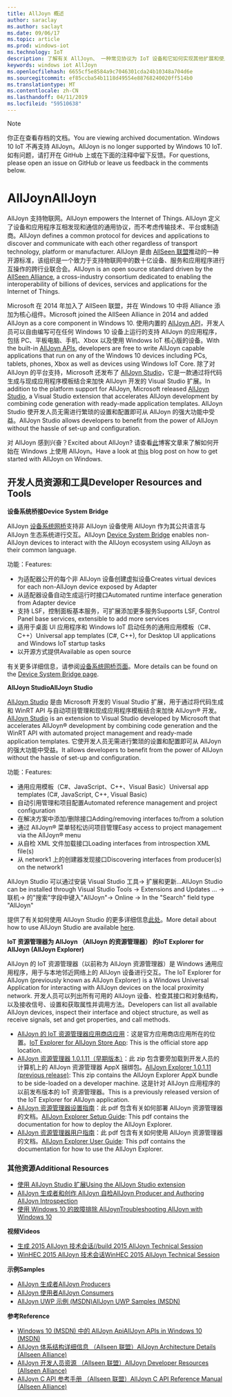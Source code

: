 ```yaml
---
title: AllJoyn 概述
author: saraclay
ms.author: saclayt
ms.date: 09/06/17
ms.topic: article
ms.prod: windows-iot
ms.technology: IoT
description: 了解有关 AllJoyn、 一种常见协议为 IoT 设备和它如何实现其他扩展和使用 Windows IoT 的功能。
keywords: windows iot AllJoyn
ms.openlocfilehash: 6655cf5e8584a9c7046301cda24b10348a704d6e
ms.sourcegitcommit: ef85ccba54b1118d49554e88768240020ff514b0
ms.translationtype: MT
ms.contentlocale: zh-CN
ms.lasthandoff: 04/11/2019
ms.locfileid: "59510638"
---
```

> [!NOTE]
> <span data-ttu-id="f11be-104">你正在查看存档的文档。</span><span class="sxs-lookup"><span data-stu-id="f11be-104">You are viewing archived documentation.</span></span> <span data-ttu-id="f11be-105">Windows 10 IoT 不再支持 AllJoyn。</span><span class="sxs-lookup"><span data-stu-id="f11be-105">AllJoyn is no longer supported by Windows 10 IoT.</span></span> <span data-ttu-id="f11be-106">如有问题，请打开在 GitHub 上或在下面的注释中留下反馈。</span><span class="sxs-lookup"><span data-stu-id="f11be-106">For questions, please open an issue on GitHub or leave us feedback in the comments below.</span></span>

# <a name="alljoyn"></a><span data-ttu-id="f11be-107">AllJoyn</span><span class="sxs-lookup"><span data-stu-id="f11be-107">AllJoyn</span></span>

<span data-ttu-id="f11be-108">AllJoyn 支持物联网。</span><span class="sxs-lookup"><span data-stu-id="f11be-108">AllJoyn empowers the Internet of Things.</span></span> <span data-ttu-id="f11be-109">AllJoyn 定义了设备和应用程序互相发现和通信的通用协议，而不考虑传输技术、平台或制造商。</span><span class="sxs-lookup"><span data-stu-id="f11be-109">AllJoyn defines a common protocol for devices and applications to discover and communicate with each other regardless of transport technology, platform or manufacturer.</span></span>  <span data-ttu-id="f11be-110">AllJoyn 是由 [AllSeen 联盟](https://allseenalliance.org/)推动的一种开源标准，该组织是一个致力于支持物联网中的数十亿设备、服务和应用程序进行互操作的跨行业联合会。</span><span class="sxs-lookup"><span data-stu-id="f11be-110">AllJoyn is an open source standard driven by the [AllSeen Alliance](https://allseenalliance.org/), a cross-industry consortium dedicated to enabling the interoperability of billions of devices, services and applications for the Internet of Things.</span></span>

<span data-ttu-id="f11be-111">Microsoft 在 2014 年加入了 AllSeen 联盟，并在 Windows 10 中将 Alliance 添加为核心组件。</span><span class="sxs-lookup"><span data-stu-id="f11be-111">Microsoft joined the AllSeen Alliance in 2014 and added AllJoyn as a core component in Windows 10.</span></span> <span data-ttu-id="f11be-112">使用内置的 [AllJoyn API](https://msdn.microsoft.com/library/windows/apps/windows.devices.alljoyn.aspx)，开发人员可以自由编写可在任何 Windows 10 设备上运行的支持 AllJoyn 的应用程序，包括 PC、平板电脑、手机、Xbox 以及使用 Windows IoT 核心版的设备。</span><span class="sxs-lookup"><span data-stu-id="f11be-112">With the built-in [AllJoyn APIs](https://msdn.microsoft.com/library/windows/apps/windows.devices.alljoyn.aspx), developers are free to write AllJoyn capable applications that run on any of the Windows 10 devices including PCs, tablets, phones, Xbox as well as devices using Windows IoT Core.</span></span> <span data-ttu-id="f11be-113">除了对 AllJoyn 的平台支持，Microsoft 还发布了 [AllJoyn Studio](https://visualstudiogallery.msdn.microsoft.com/064e58a7-fb56-464b-bed5-f85914c89286)，它是一款通过将代码生成与现成应用程序模板结合来加快 AllJoyn 开发的 Visual Studio 扩展。</span><span class="sxs-lookup"><span data-stu-id="f11be-113">In addition to the platform support for AllJoyn, Microsoft released [AllJoyn Studio](https://visualstudiogallery.msdn.microsoft.com/064e58a7-fb56-464b-bed5-f85914c89286), a Visual Studio extension that accelerates AllJoyn development by combining code generation with ready-made application templates.</span></span> <span data-ttu-id="f11be-114">AllJoyn Studio 使开发人员无需进行繁琐的设置和配置即可从 AllJoyn 的强大功能中受益。</span><span class="sxs-lookup"><span data-stu-id="f11be-114">AllJoyn Studio allows developers to benefit from the power of AllJoyn without the hassle of set-up and configuration.</span></span>

<span data-ttu-id="f11be-115">对 AllJoyn 感到兴奋？</span><span class="sxs-lookup"><span data-stu-id="f11be-115">Excited about AllJoyn?</span></span> <span data-ttu-id="f11be-116">请查看[此](AllJoynStudio.md)博客文章来了解如何开始在 Windows 上使用 AllJoyn。</span><span class="sxs-lookup"><span data-stu-id="f11be-116">Have a look at [this](AllJoynStudio.md) blog post on how to get started with AllJoyn on Windows.</span></span>


## <a name="developer-resources-and-tools"></a><span data-ttu-id="f11be-117">开发人员资源和工具</span><span class="sxs-lookup"><span data-stu-id="f11be-117">Developer Resources and Tools</span></span>

**<span data-ttu-id="f11be-118">设备系统桥接</span><span class="sxs-lookup"><span data-stu-id="f11be-118">Device System Bridge</span></span>**

<span data-ttu-id="f11be-119">AllJoyn [设备系统网桥](AllJoynDSB.md)支持非 AllJoyn 设备使用 AllJoyn 作为其公共语言与 AllJoyn 生态系统进行交互。</span><span class="sxs-lookup"><span data-stu-id="f11be-119">AllJoyn [Device System Bridge](AllJoynDSB.md) enables non-AllJoyn devices to interact with the AllJoyn ecosystem using AllJoyn as their common language.</span></span>

<span data-ttu-id="f11be-120">功能：</span><span class="sxs-lookup"><span data-stu-id="f11be-120">Features:</span></span>
* <span data-ttu-id="f11be-121">为适配器公开的每个非 AllJoyn 设备创建虚拟设备</span><span class="sxs-lookup"><span data-stu-id="f11be-121">Creates virtual devices for each non-AllJoyn device exposed by Adapter</span></span>
* <span data-ttu-id="f11be-122">从适配器设备自动生成运行时接口</span><span class="sxs-lookup"><span data-stu-id="f11be-122">Automated runtime interface generation from Adapter device</span></span>
* <span data-ttu-id="f11be-123">支持 LSF，控制面板基本服务，可扩展添加更多服务</span><span class="sxs-lookup"><span data-stu-id="f11be-123">Supports LSF, Control Panel base services, extensible to add more services</span></span>
* <span data-ttu-id="f11be-124">适用于桌面 UI 应用程序和 Windows IoT 启动任务的通用应用模板（C#、C++）</span><span class="sxs-lookup"><span data-stu-id="f11be-124">Universal app templates (C#, C++), for Desktop UI applications and Windows IoT startup tasks</span></span>
* <span data-ttu-id="f11be-125">以开源方式提供</span><span class="sxs-lookup"><span data-stu-id="f11be-125">Available as open source</span></span>

<span data-ttu-id="f11be-126">有关更多详细信息，请参阅[设备系统网桥页面](AllJoynDSB.md)。</span><span class="sxs-lookup"><span data-stu-id="f11be-126">More details can be found on the [Device System Bridge page](AllJoynDSB.md).</span></span>


**<span data-ttu-id="f11be-127">AllJoyn Studio</span><span class="sxs-lookup"><span data-stu-id="f11be-127">AllJoyn Studio</span></span>**

<span data-ttu-id="f11be-128">[AllJoyn Studio](https://visualstudiogallery.msdn.microsoft.com/064e58a7-fb56-464b-bed5-f85914c89286) 是由 Microsoft 开发的 Visual Studio 扩展，用于通过将代码生成和 WinRT API 与自动项目管理和现成应用程序模板结合来加快 AllJoyn® 开发。</span><span class="sxs-lookup"><span data-stu-id="f11be-128">[AllJoyn Studio](https://visualstudiogallery.msdn.microsoft.com/064e58a7-fb56-464b-bed5-f85914c89286) is an extension to Visual Studio developed by Microsoft that accelerates AllJoyn® development by combining code generation and the WinRT API with automated project management and ready-made application templates.</span></span> <span data-ttu-id="f11be-129">它使开发人员无需进行繁琐的设置和配置即可从 AllJoyn 的强大功能中受益。</span><span class="sxs-lookup"><span data-stu-id="f11be-129">It allows developers to benefit from the power of AllJoyn without the hassle of set-up and configuration.</span></span>

<span data-ttu-id="f11be-130">功能：</span><span class="sxs-lookup"><span data-stu-id="f11be-130">Features:</span></span>
* <span data-ttu-id="f11be-131">通用应用模板（C#、JavaScript、C++、Visual Basic）</span><span class="sxs-lookup"><span data-stu-id="f11be-131">Universal app templates (C#, JavaScript, C++, Visual Basic)</span></span>
* <span data-ttu-id="f11be-132">自动引用管理和项目配置</span><span class="sxs-lookup"><span data-stu-id="f11be-132">Automated reference management and project configuration</span></span>
* <span data-ttu-id="f11be-133">在解决方案中添加/删除接口</span><span class="sxs-lookup"><span data-stu-id="f11be-133">Adding/removing interfaces to/from a solution</span></span>
* <span data-ttu-id="f11be-134">通过 AllJoyn® 菜单轻松访问项目管理</span><span class="sxs-lookup"><span data-stu-id="f11be-134">Easy access to project management via the AllJoyn® menu</span></span>
* <span data-ttu-id="f11be-135">从自检 XML 文件加载接口</span><span class="sxs-lookup"><span data-stu-id="f11be-135">Loading interfaces from introspection XML file(s)</span></span>
* <span data-ttu-id="f11be-136">从 network1 上的创建器发现接口</span><span class="sxs-lookup"><span data-stu-id="f11be-136">Discovering interfaces from producer(s) on the network1</span></span>

<span data-ttu-id="f11be-137">AllJoyn Studio 可以通过安装 Visual Studio 工具-> 扩展和更新...</span><span class="sxs-lookup"><span data-stu-id="f11be-137">AllJoyn Studio can be installed through Visual Studio Tools -> Extensions and Updates …</span></span> <span data-ttu-id="f11be-138">-> 联机-> 的"搜索"字段中键入"AllJoyn"</span><span class="sxs-lookup"><span data-stu-id="f11be-138">-> Online -> In the "Search" field type "AllJoyn"</span></span>

<span data-ttu-id="f11be-139">提供了有关如何使用 AllJoyn Studio 的更多详细信息[此处](AllJoynStudio.md)。</span><span class="sxs-lookup"><span data-stu-id="f11be-139">More detail about how to use AllJoyn Studio are available [here](AllJoynStudio.md).</span></span>

**<span data-ttu-id="f11be-140">IoT 资源管理器为 AllJoyn （AllJoyn 的资源管理器） 的</span><span class="sxs-lookup"><span data-stu-id="f11be-140">IoT Explorer for AllJoyn (AllJoyn Explorer)</span></span>**

<span data-ttu-id="f11be-141">AllJoyn 的 IoT 资源管理器（以前称为 AllJoyn 资源管理器）是 Windows 通用应用程序，用于与本地邻近网络上的 AllJoyn 设备进行交互。</span><span class="sxs-lookup"><span data-stu-id="f11be-141">The IoT Explorer for AllJoyn (previously known as AllJoyn Explorer) is a Windows Universal Application for interacting with AllJoyn devices on the local proximity network.</span></span> <span data-ttu-id="f11be-142">开发人员可以列出所有可用的 AllJoyn 设备、检查其接口和对象结构，以及接收信号、设置和获取属性并调用方法。</span><span class="sxs-lookup"><span data-stu-id="f11be-142">Developers can list all available AllJoyn devices, inspect their interface and object structure, as well as receive signals, set and get properties, and call methods.</span></span>

* <span data-ttu-id="f11be-143">[AllJoyn 的 IoT 资源管理器应用商店应用](https://www.microsoft.com/store/apps/9nblggh6gpxl)：这是官方应用商店应用所在的位置。</span><span class="sxs-lookup"><span data-stu-id="f11be-143">[IoT Explorer for AllJoyn Store App](https://www.microsoft.com/store/apps/9nblggh6gpxl): This is the official store app location.</span></span>
* <span data-ttu-id="f11be-144">[AllJoyn 资源管理器 1.0.1.11（早期版本）](https://github.com/ms-iot/samples/releases/download/AllJoynExplorer_1.0.11/AllJoynExplorer_1.0.1.11.zip)：此 zip 包含要旁加载到开发人员的计算机上的 AllJoyn 资源管理器 AppX 捆绑包。</span><span class="sxs-lookup"><span data-stu-id="f11be-144">[AllJoyn Explorer 1.0.1.11 (previous release)](https://github.com/ms-iot/samples/releases/download/AllJoynExplorer_1.0.11/AllJoynExplorer_1.0.1.11.zip): This zip contains the AllJoyn Explorer AppX bundle to be side-loaded on a developer machine.</span></span> <span data-ttu-id="f11be-145">这是针对 AllJoyn 应用程序的以前发布版本的 IoT 资源管理器。</span><span class="sxs-lookup"><span data-stu-id="f11be-145">This is a previously released version of the IoT Explorer for AllJoyn application.</span></span>
* <span data-ttu-id="f11be-146">[AllJoyn 资源管理器设置指南](https://github.com/ms-iot/samples/releases/download/AllJoynExplorer_1.0.11/AllJoyn_Explorer_Setup_Guide_v1.0.pdf)：此 pdf 包含有关如何部署 AllJoyn 资源管理器的文档。</span><span class="sxs-lookup"><span data-stu-id="f11be-146">[AllJoyn Explorer Setup Guide](https://github.com/ms-iot/samples/releases/download/AllJoynExplorer_1.0.11/AllJoyn_Explorer_Setup_Guide_v1.0.pdf): This pdf contains the documentation for how to deploy the AllJoyn Explorer.</span></span>
* <span data-ttu-id="f11be-147">[AllJoyn 资源管理器用户指南](https://github.com/ms-iot/samples/releases/download/AllJoynExplorer_1.0.11/AllJoyn_Explorer_User_Guide_v1.0.pdf)：此 pdf 包含有关如何使用 AllJoyn 资源管理器的文档。</span><span class="sxs-lookup"><span data-stu-id="f11be-147">[AllJoyn Explorer User Guide](https://github.com/ms-iot/samples/releases/download/AllJoynExplorer_1.0.11/AllJoyn_Explorer_User_Guide_v1.0.pdf): This pdf contains the documentation for how to use the AllJoyn Explorer.</span></span>


### <a name="additional-resources"></a><span data-ttu-id="f11be-148">其他资源</span><span class="sxs-lookup"><span data-stu-id="f11be-148">Additional Resources</span></span>

* [<span data-ttu-id="f11be-149">使用 AllJoyn Studio 扩展</span><span class="sxs-lookup"><span data-stu-id="f11be-149">Using the AllJoyn Studio extension</span></span>](AllJoynStudio.md)
* [<span data-ttu-id="f11be-150">AllJoyn 生成者和创作 AllJoyn 自检</span><span class="sxs-lookup"><span data-stu-id="f11be-150">AllJoyn Producer and Authoring AllJoyn Introspection</span></span>](AllJoynProducer.md)
* [<span data-ttu-id="f11be-151">使用 Windows 10 的故障排除 AllJoyn</span><span class="sxs-lookup"><span data-stu-id="f11be-151">Troubleshooting AllJoyn with Windows 10</span></span>](AllJoynTroubleshooting.md)

**<span data-ttu-id="f11be-152">视频</span><span class="sxs-lookup"><span data-stu-id="f11be-152">Videos</span></span>**

* [<span data-ttu-id="f11be-153">生成 2015 AllJoyn 技术会话</span><span class="sxs-lookup"><span data-stu-id="f11be-153">//build 2015 AllJoyn Technical Session</span></span>](https://channel9.msdn.com/Events/Build/2015/2-623)
* [<span data-ttu-id="f11be-154">WinHEC 2015 AllJoyn 技术会话</span><span class="sxs-lookup"><span data-stu-id="f11be-154">WinHEC 2015 AllJoyn Technical Session</span></span>](https://channel9.msdn.com/Events/WinHEC/2015/IOT200)

**<span data-ttu-id="f11be-155">示例</span><span class="sxs-lookup"><span data-stu-id="f11be-155">Samples</span></span>**

* [<span data-ttu-id="f11be-156">AllJoyn 生成者</span><span class="sxs-lookup"><span data-stu-id="f11be-156">AllJoyn Producers</span></span>](https://github.com/Microsoft/Windows-universal-samples/tree/master/Samples/AllJoyn/ProducerExperiences)
* [<span data-ttu-id="f11be-157">AllJoyn 使用者</span><span class="sxs-lookup"><span data-stu-id="f11be-157">AllJoyn Consumers</span></span>](https://github.com/Microsoft/Windows-universal-samples/tree/master/Samples/AllJoyn/ConsumerExperiences)
* [<span data-ttu-id="f11be-158">AllJoyn UWP 示例 (MSDN)</span><span class="sxs-lookup"><span data-stu-id="f11be-158">AllJoyn UWP Samples (MSDN)</span></span>](https://github.com/Microsoft/Windows-universal-samples/tree/master/Samples/AllJoyn/ConsumerExperiences)

**<span data-ttu-id="f11be-159">参考</span><span class="sxs-lookup"><span data-stu-id="f11be-159">Reference</span></span>**

* [<span data-ttu-id="f11be-160">Windows 10 (MSDN) 中的 AllJoyn Api</span><span class="sxs-lookup"><span data-stu-id="f11be-160">AllJoyn APIs in Windows 10 (MSDN)</span></span>](https://msdn.microsoft.com/library/windows/apps/xaml/windows.devices.alljoyn.aspx)
* [<span data-ttu-id="f11be-161">AllJoyn 体系结构详细信息 （Allseen 联盟）</span><span class="sxs-lookup"><span data-stu-id="f11be-161">AllJoyn Architecture Details (Allseen Alliance)</span></span>](https://allseenalliance.org/developers/learn/)
* [<span data-ttu-id="f11be-162">AllJoyn 开发人员资源 （Allseen 联盟）</span><span class="sxs-lookup"><span data-stu-id="f11be-162">AllJoyn Developer Resources (Allseen Alliance)</span></span>](https://allseenalliance.org/developers/develop/)
* [<span data-ttu-id="f11be-163">AllJoyn C API 参考手册 （Allseen 联盟）</span><span class="sxs-lookup"><span data-stu-id="f11be-163">AllJoyn C API Reference Manual (Allseen Alliance)</span></span>](https://allseenalliance.org/docs/api/c/index.html)

